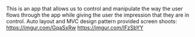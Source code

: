 This is an app that allows us to control and manipulate the way the user flows through the app while giving the user the impression that they are in control.
Auto layout and MVC design pattern provided
screen shoots: https://imgur.com/GqaSxRw https://imgur.com/lFzSbYY
